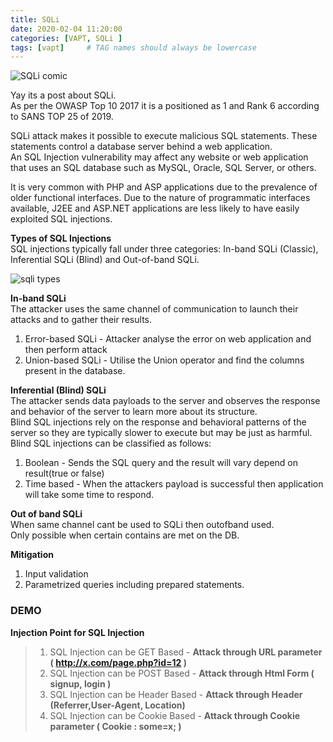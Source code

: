 ```yaml
---
title: SQLi
date: 2020-02-04 11:20:00
categories: [VAPT, SQLi ]
tags: [vapt]     # TAG names should always be lowercase
---
```



![SQLi comic](https://imgs.xkcd.com/comics/exploits_of_a_mom.png)

Yay its a post about SQLi.  
As per the OWASP Top 10 2017 it is a positioned as 1 and Rank 6 according to SANS TOP 25 of 2019. 

SQLi attack makes it possible to execute malicious SQL statements. These statements control a database server behind a web application.  
An SQL Injection vulnerability may affect any website or web application that uses an SQL database such as MySQL, Oracle, SQL Server, or others.  

It is very common with PHP and ASP applications due to the prevalence of older functional interfaces. Due to the nature of programmatic interfaces available, J2EE and ASP.NET applications are less likely to have easily exploited SQL injections.  

**Types of SQL Injections**  
SQL injections typically fall under three categories: In-band SQLi (Classic), Inferential SQLi (Blind) and Out-of-band SQLi.   

![sqli types](https://user-images.githubusercontent.com/17383454/73718325-2dcc5180-4742-11ea-9c99-cfd6e8c4b0e5.png)


**In-band SQLi**  
The attacker uses the same channel of communication to launch their attacks and to gather their results.   
1. Error-based SQLi - Attacker analyse the error on web application and then perform attack  
2. Union-based SQLi - Utilise the Union operator and find the columns present in the database.  

**Inferential (Blind) SQLi**  
The attacker sends data payloads to the server and observes the response and behavior of the server to learn more about its structure.   
Blind SQL injections rely on the response and behavioral patterns of the server so they are typically slower to execute but may be just as harmful. Blind SQL injections can be classified as follows:  
1. Boolean - Sends the SQL query and the result will vary depend on result(true or false)  
2. Time based - When the attackers payload is successful then application will take some time to respond.  

**Out of band SQLi**  
When same channel cant be used to SQLi then outofband used.   
Only possible when certain contains are met on the DB.  

**Mitigation**  
1. Input validation  
2. Parametrized queries including prepared statements.  


### DEMO


**Injection Point for SQL Injection**  

> 1. SQL Injection can be GET Based - **Attack through URL parameter ( http://x.com/page.php?id=12 )**
> 2. SQL Injection can be POST Based - **Attack through Html Form ( signup, login )**
> 3. SQL Injection can be Header Based - **Attack through Header (Referrer,User-Agent, Location)**
> 4. SQL Injection can be Cookie Based  - **Attack through Cookie parameter ( Cookie : some=x; )**





































